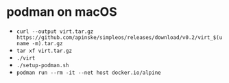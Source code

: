 # podman on macOS
* `curl --output virt.tar.gz https://github.com/apinske/simpleos/releases/download/v0.2/virt_$(uname -m).tar.gz`
* `tar xf virt.tar.gz`
* `./virt`
* `./setup-podman.sh`
* `podman run --rm -it --net host docker.io/alpine`
